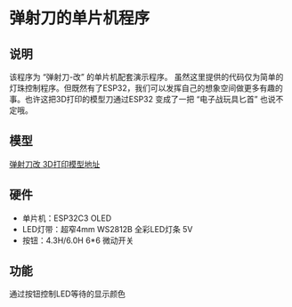 # 弹射刀的单片机程序
 
## 说明
该程序为 “弹射刀-改” 的单片机配套演示程序。
虽然这里提供的代码仅为简单的灯珠控制程序。但既然有了ESP32，我们可以发挥自己的想象空间做更多有趣的事。也许这把3D打印的模型刀通过ESP32 变成了一把 “电子战玩具匕首” 也说不定哦。

## 模型
[弹射刀改 3D打印模型地址](https://makerworld.com/zh/models/510721)

## 硬件
 - 单片机：ESP32C3 OLED
 - LED灯带：超窄4mm WS2812B 全彩LED灯条 5V
 - 按钮：4.3H/6.0H 6*6 微动开关

## 功能
通过按钮控制LED等待的显示颜色
